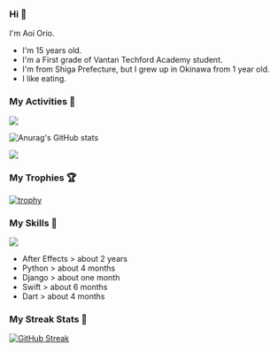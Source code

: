  ### Hi 🍳
I'm Aoi Orio.
- I'm 15 years old.
- I'm a First grade of Vantan Techford Academy student.
- I'm from Shiga Prefecture, but I grew up in Okinawa from 1 year old.
- I like eating.
<!--
**aoiorio/aoiorio** is a ✨ _special_ ✨ repository because its `README.md` (this file) appears on your GitHub profile.

Here are some ideas to get you started:

- 🔭 I’m currently working on study everything...
- 🌱 I’m currently learning Flutter...
- 👯 I’m looking to collaborate on someone and everybody...
- 🤔  I eat sweet potato every after noon...
- 💬 Ask me about video edit ...
- 📫 How to reach me: I just talking about yogurt...
- 😄 Pronoun: please call me Aoi and my English name is Atom....
- 🫥 Favorite singer is Justin bieber and Lis Nas X....⏰
- 🍔 I like to eat sandwiches for lunch.
- 🌈 I'm so hungry.
- 🥪 I like to eat bread crusts.
- 🍩 My favorite food is 🍿, 🍞, 🍠, 🥞, 🍕, 🍫, 🍎, 🍬, 🧋, 🍣, 🥟 
- 🤩 I can do 🎬, 🏐, 🏓, 🏸, 🏊, 🏖️
- 🍭 I want to 🏹, 💘, 🃏, 🏀, 🧩, 🎧, 💻, ☂️, 🐷, 🍞
- 🍕 I like 🍠, 🍿, 🍣, 🏐, 🎬, ✈️, 💻, 💰, ✏️, 🎂, 🥪, 🍙, ☕️, 🏓, 🎧, 🧩, 🏸, 🏖️, 🛏️, ❤️, 🃏, 🇺🇸, ●, 🧇 , 💽, 🍔, 🍙
- 🧋 I don't like 📲, ⏰, 🧭, ⏳, 🔪, 🪬, 🚰, 💊

- ⚡ Fun fact: power...
-->
<!-- - [![trophy](https://github-profile-trophy.vercel.app/?username=aoiorio=dark)](https://github.com/ryo-ma/github-profile-trophy)  -->

### My Activities 🫠
![](http://github-profile-summary-cards.vercel.app/api/cards/profile-details?username=aoiorio&theme=zenburn)


![Anurag's GitHub stats](https://github-readme-stats.vercel.app/api?username=aoiorio&show_icons=true&theme=dracula)

![](http://github-profile-summary-cards.vercel.app/api/cards/most-commit-language?username=aoiorio&theme=zenburn)

### My Trophies 🏆
[![trophy](https://github-profile-trophy.vercel.app/?username=aoiorio&theme=onedark)](https://github.com/ryo-ma/github-profile-trophy)

### My Skills 🔫


<a href="https://skillicons.dev">
  <img src="https://skillicons.dev/icons?i=ae,py,swift,dart" />
</a>


- After Effects > about 2 years
- Python > about 4 months
- Django > about one month
- Swift > about 6 months
- Dart > about 4 months

### My Streak Stats 🦄
[![GitHub Streak](http://github-readme-streak-stats.herokuapp.com?user=aoiorio&theme=dracula)](https://git.io/streak-stats)
